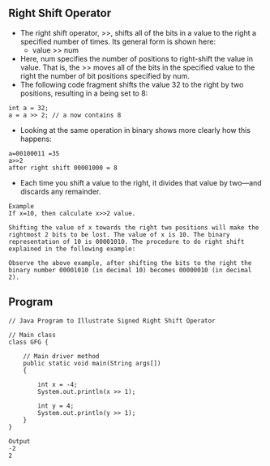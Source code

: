 ## Right Shift Operator

- The right shift operator, >>, shifts all of the bits in a value to the right a specified number of times. Its general form is shown here:
    - value >> num
- Here, num specifies the number of positions to right-shift the value in value. That is, the >> moves all of the bits in the specified value to the right the number of bit positions specified by num.
- The following code fragment shifts the value 32 to the right by two positions, resulting in a being set to 8:
```
int a = 32;
a = a >> 2; // a now contains 8
```
- Looking at the same operation in binary shows more clearly how this happens:
```
a=00100011 =35
a>>2
after right shift 00001000 = 8
```
- Each time you shift a value to the right, it divides that value by two—and discards any remainder.
```
Example
If x=10, then calculate x>>2 value.

Shifting the value of x towards the right two positions will make the rightmost 2 bits to be lost. The value of x is 10. The binary representation of 10 is 00001010. The procedure to do right shift explained in the following example:

Observe the above example, after shifting the bits to the right the binary number 00001010 (in decimal 10) becomes 00000010 (in decimal 2).
```

## Program 

```
// Java Program to Illustrate Signed Right Shift Operator
 
// Main class
class GFG {
 
    // Main driver method
    public static void main(String args[])
    {
 
        int x = -4;
        System.out.println(x >> 1);
 
        int y = 4;
        System.out.println(y >> 1);
    }
}
```

```
Output
-2
2
```